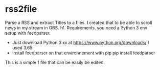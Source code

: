 # rss2file
Parse a RSS and extract Titles to a files. I created that to be able to scroll news in my stream in OBS.
h1. Requirements, you need a Python 3 env setup with feedparser.
- Just download Python 3.xx at https://www.python.org/downloads/
I used 3.65.
- install feedparser on that environnement with pip
pip install feedparser

This is a simple 1 file that can be easily be edited.
